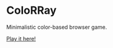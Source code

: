 # ColoRRay
Minimalistic color-based browser game.

[Play it here!](http://evgenytt.github.io/ColoRRay/)
